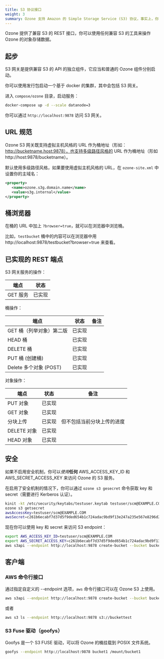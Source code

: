 ```yaml
---
title: S3 协议接口
weight: 3
summary: Ozone 支持 Amazon 的 Simple Storage Service (S3) 协议，事实上，你不需要对基于 S3 客户端和 S3 SDK 的应用做任何修改就可以在 Ozone 上使用。
---
```


<!---
  Licensed to the Apache Software Foundation (ASF) under one or more
  contributor license agreements.  See the NOTICE file distributed with
  this work for additional information regarding copyright ownership.
  The ASF licenses this file to You under the Apache License, Version 2.0
  (the "License"); you may not use this file except in compliance with
  the License.  You may obtain a copy of the License at

      http://www.apache.org/licenses/LICENSE-2.0

  Unless required by applicable law or agreed to in writing, software
  distributed under the License is distributed on an "AS IS" BASIS,
  WITHOUT WARRANTIES OR CONDITIONS OF ANY KIND, either express or implied.
  See the License for the specific language governing permissions and
  limitations under the License.
-->


Ozone 提供了兼容 S3 的 REST 接口，你可以使用任何兼容 S3 的工具来操作 Ozone 的对象存储数据。

## 起步

S3 网关是提供兼容 S3 的 API 的独立组件，它应当和普通的 Ozone 组件分别启动。

你可以使用发行包启动一个基于 docker 的集群，其中会包括 S3 网关。

进入 `compose/ozone` 目录，启动服务：

```bash
docker-compose up -d --scale datanode=3
```

你可以通过 `http://localhost:9878` 访问 S3 网关。

## URL 规范

Ozone S3 网关既支持虚拟主机风格的 URL 作为桶地址（形如：http://bucketname.host:9878），也支持多级路径风格的 URL 作为桶地址（形如 http://host:9878/bucketname）。

默认使用多级路径风格，如果要使用虚拟主机风格的 URL，在 `ozone-site.xml` 中设置你的主域名：

```xml
<property>
   <name>ozone.s3g.domain.name</name>
   <value>s3g.internal</value>
</property>
```

## 桶浏览器

在桶的 URL 中加上 `?browser=true`，就可以在浏览器中浏览桶。

比如，`testbucket` 桶中的内容可以在浏览器中用 http://localhost:9878/testbucket?browser=true 来查看。


## 已实现的 REST 端点

S3 网关服务的操作：

端点    | 状态      |
------------|-------------|
GET 服务 | 已实现 |

桶操作：

端点                            | 状态      | 备注
------------------------------------|-------------|---------------
GET 桶（列举对象）第二版  | 已实现 |
HEAD 桶                         | 已实现 |
DELETE 桶                       | 已实现 |
PUT 桶 (创建桶)          | 已实现 |
Delete 多个对象 (POST)      | 已实现 |

对象操作：

端点                            | 状态          | 备注 
------------------------------------|-----------------|---------------
PUT 对象                          | 已实现     |
GET 对象                          | 已实现     |
分块上传                    | 已实现     | 但不包括当前分块上传的进度
DELETE 对象                       | 已实现     |
HEAD 对象                         | 已实现      |


## 安全

如果不启用安全机制，你可以*使用***任何** AWS_ACCESS_KEY_ID 和 AWS_SECRET_ACCESS_KEY 来访问 Ozone 的 S3 服务。

在启用了安全机制的情况下，你可以通过 `ozone s3 gesecret` 命令获取 key 和 secret（需要进行 Kerberos 认证）。

```bash
kinit -kt /etc/security/keytabs/testuser.keytab testuser/scm@EXAMPLE.COM
ozone s3 getsecret
awsAccessKey=testuser/scm@EXAMPLE.COM
awsSecret=c261b6ecabf7d37d5f9ded654b1c724adac9bd9f13e247a235e567e8296d2999
```

现在你可以使用 key 和 secret 来访问 S3 endpoint：

```bash
export AWS_ACCESS_KEY_ID=testuser/scm@EXAMPLE.COM
export AWS_SECRET_ACCESS_KEY=c261b6ecabf7d37d5f9ded654b1c724adac9bd9f13e247a235e567e8296d2999
aws s3api --endpoint http://localhost:9878 create-bucket --bucket bucket1
```


## 客户端

### AWS 命令行接口 

通过指定自定义的 --endpoint 选项，`aws` 命令行接口可以在 Ozone S3 上使用。

```bash
aws s3api --endpoint http://localhost:9878 create-bucket --bucket buckettest
```

或者

```bash
aws s3 ls --endpoint http://localhost:9878 s3://buckettest
```

### S3 Fuse 驱动（goofys）

Goofys 是一个 S3 FUSE 驱动，可以将 Ozone 的桶挂载到 POSIX 文件系统。

```bash
goofys --endpoint http://localhost:9878 bucket1 /mount/bucket1
```
